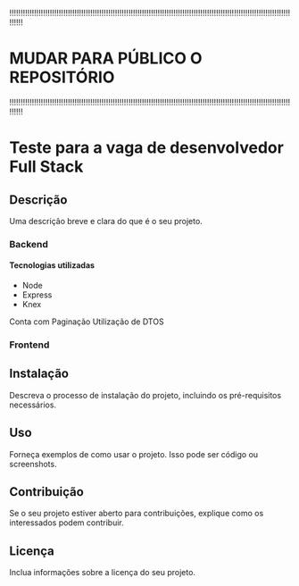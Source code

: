 



!!!!!!!!!!!!!!!!!!!!!!!!!!!!!!!!!!!!!!!!!!!!!!!!!!!!!!!!!!!!!!!!!!!!!!!!!!!!!!!!!!!!!!!!!!!!!!!!!!!!!!!!!!!!!!!!!!!!!!!!!!!!!!!!!!!
# MUDAR PARA PÚBLICO O REPOSITÓRIO

!!!!!!!!!!!!!!!!!!!!!!!!!!!!!!!!!!!!!!!!!!!!!!!!!!!!!!!!!!!!!!!!!!!!!!!!!!!!!!!!!!!!!!!!!!!!!!!!!!!!!!!!!!!!!!!!!!!!!!!!!!!!!!!!!!!


# Teste para a vaga de desenvolvedor Full Stack

## Descrição

Uma descrição breve e clara do que é o seu projeto.

### Backend

#### Tecnologias utilizadas

- Node
- Express
- Knex

Conta com Paginação
Utilização de DTOS


### Frontend

## Instalação

Descreva o processo de instalação do projeto, incluindo os pré-requisitos necessários.

## Uso

Forneça exemplos de como usar o projeto. Isso pode ser código ou screenshots.

## Contribuição

Se o seu projeto estiver aberto para contribuições, explique como os interessados podem contribuir.

## Licença

Inclua informações sobre a licença do seu projeto.